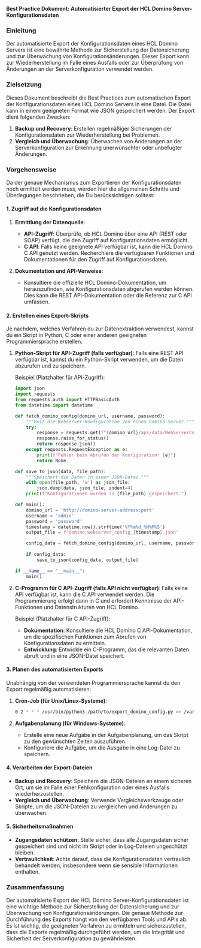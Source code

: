 **Best Practice Dokument: Automatisierter Export der HCL Domino Server-Konfigurationsdaten**

### Einleitung

Der automatisierte Export der Konfigurationsdaten eines HCL Domino Servers ist eine bewährte Methode zur Sicherstellung der Datensicherung und zur Überwachung von Konfigurationsänderungen. Dieser Export kann zur Wiederherstellung im Falle eines Ausfalls oder zur Überprüfung von Änderungen an der Serverkonfiguration verwendet werden.

### Zielsetzung

Dieses Dokument beschreibt die Best Practices zum automatischen Export der Konfigurationsdaten eines HCL Domino Servers in eine Datei. Die Datei kann in einem geeigneten Format wie JSON gespeichert werden. Der Export dient folgenden Zwecken:
1. **Backup und Recovery**: Erstellen regelmäßiger Sicherungen der Konfigurationsdaten zur Wiederherstellung bei Problemen.
2. **Vergleich und Überwachung**: Überwachen von Änderungen an der Serverkonfiguration zur Erkennung unerwünschter oder unbefugter Änderungen.

### Vorgehensweise

Da der genaue Mechanismus zum Exportieren der Konfigurationsdaten noch ermittelt werden muss, werden hier die allgemeinen Schritte und Überlegungen beschrieben, die Du berücksichtigen solltest:

#### 1. **Zugriff auf die Konfigurationsdaten**

1. **Ermittlung der Datenquelle**:
   - **API-Zugriff**: Überprüfe, ob HCL Domino über eine API (REST oder SOAP) verfügt, die den Zugriff auf Konfigurationsdaten ermöglicht.
   - **C API**: Falls keine geeignete API verfügbar ist, kann die HCL Domino C API genutzt werden. Recherchiere die verfügbaren Funktionen und Dokumentationen für den Zugriff auf Konfigurationsdaten.

2. **Dokumentation und API-Verweise**:
   - Konsultiere die offizielle HCL Domino-Dokumentation, um herauszufinden, wie Konfigurationsdaten abgerufen werden können. Dies kann die REST API-Dokumentation oder die Referenz zur C API umfassen.

#### 2. **Erstellen eines Export-Skripts**

Je nachdem, welches Verfahren du zur Datenextraktion verwendest, kannst du ein Skript in Python, C oder einer anderen geeigneten Programmiersprache erstellen.

1. **Python-Skript für API-Zugriff (falls verfügbar)**:
   Falls eine REST API verfügbar ist, kannst du ein Python-Skript verwenden, um die Daten abzurufen und zu speichern.

   Beispiel (Platzhalter für API-Zugriff):

   ```python
   import json
   import requests
   from requests.auth import HTTPBasicAuth
   from datetime import datetime

   def fetch_domino_config(domino_url, username, password):
       """Holt die Webserver-Konfiguration von einem Domino-Server."""
       try:
           response = requests.get(f"{domino_url}/api/data/WebServerConfig", auth=HTTPBasicAuth(username, password))
           response.raise_for_status()
           return response.json()
       except requests.RequestException as e:
           print(f"Fehler beim Abrufen der Konfiguration: {e}")
           return None

   def save_to_json(data, file_path):
       """Speichert die Daten in einer JSON-Datei."""
       with open(file_path, 'w') as json_file:
           json.dump(data, json_file, indent=4)
       print(f"Konfigurationen wurden in {file_path} gespeichert.")

   def main():
       domino_url = 'http://domino-server-address:port'
       username = 'admin'
       password = 'password'
       timestamp = datetime.now().strftime('%Y%m%d_%H%M%S')
       output_file = f'domino_webserver_config_{timestamp}.json'

       config_data = fetch_domino_config(domino_url, username, password)
       
       if config_data:
           save_to_json(config_data, output_file)

   if __name__ == "__main__":
       main()
   ```

2. **C-Programm für C API-Zugriff (falls API nicht verfügbar)**:
   Falls keine API verfügbar ist, kann die C API verwendet werden. Die Programmierung erfolgt dann in C und erfordert Kenntnisse der API-Funktionen und Datenstrukturen von HCL Domino.

   Beispiel (Platzhalter für C API-Zugriff):
   
   - **Dokumentation**: Konsultiere die HCL Domino C API-Dokumentation, um die spezifischen Funktionen zum Abrufen von Konfigurationsdaten zu ermitteln.
   - **Entwicklung**: Entwickle ein C-Programm, das die relevanten Daten abruft und in eine JSON-Datei speichert.

#### 3. **Planen des automatisierten Exports**

Unabhängig von der verwendeten Programmiersprache kannst du den Export regelmäßig automatisieren:

1. **Cron-Job (für Unix/Linux-Systeme)**:
   ```bash
   0 2 * * * /usr/bin/python3 /path/to/export_domino_config.py >> /var/log/domino_config_export.log 2>&1
   ```

2. **Aufgabenplanung (für Windows-Systeme)**:
   - Erstelle eine neue Aufgabe in der Aufgabenplanung, um das Skript zu den gewünschten Zeiten auszuführen.
   - Konfiguriere die Aufgabe, um die Ausgabe in eine Log-Datei zu speichern.

#### 4. **Verarbeiten der Export-Dateien**

- **Backup und Recovery**: Speichere die JSON-Dateien an einem sicheren Ort, um sie im Falle einer Fehlkonfiguration oder eines Ausfalls wiederherzustellen.
- **Vergleich und Überwachung**: Verwende Vergleichswerkzeuge oder Skripte, um die JSON-Dateien zu vergleichen und Änderungen zu überwachen.

#### 5. **Sicherheitsmaßnahmen**

- **Zugangsdaten schützen**: Stelle sicher, dass alle Zugangsdaten sicher gespeichert sind und nicht im Skript oder in Log-Dateien ungeschützt bleiben.
- **Vertraulichkeit**: Achte darauf, dass die Konfigurationsdaten vertraulich behandelt werden, insbesondere wenn sie sensible Informationen enthalten.

### Zusammenfassung

Der automatisierte Export der HCL Domino Server-Konfigurationsdaten ist eine wichtige Methode zur Sicherstellung der Datensicherung und zur Überwachung von Konfigurationsänderungen. Die genaue Methode zur Durchführung des Exports hängt von den verfügbaren Tools und APIs ab. Es ist wichtig, die geeigneten Verfahren zu ermitteln und sicherzustellen, dass die Exporte regelmäßig durchgeführt werden, um die Integrität und Sicherheit der Serverkonfiguration zu gewährleisten.
